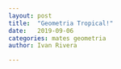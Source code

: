 ```yaml
---
layout: post
title:  "Geometria Tropical!"
date:   2019-09-06
categories: mates geometria
author: Ivan Rivera

---
```

